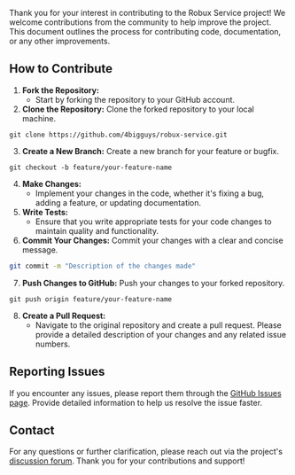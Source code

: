 Thank you for your interest in contributing to the Robux Service project! We welcome contributions from the community to help improve the project. This document outlines the process for contributing code, documentation, or any other improvements.
## How to Contribute
1. **Fork the Repository:**
	* Start by forking the repository to your GitHub account.
1. **Clone the Repository:** Clone the forked repository to your local machine.`
`
```Auto
git clone https://github.com/4bigguys/robux-service.git
```
3. **Create a New Branch:** Create a new branch for your feature or bugfix.`
`
```Auto
git checkout -b feature/your-feature-name
```
4. **Make Changes:**
	* Implement your changes in the code, whether it's fixing a bug, adding a feature, or updating documentation.
1. **Write Tests:**
	* Ensure that you write appropriate tests for your code changes to maintain quality and functionality.
1. **Commit Your Changes:** Commit your changes with a clear and concise message.`
`
```Bash
git commit -m "Description of the changes made"
```
7. **Push Changes to GitHub:** Push your changes to your forked repository.`
`
```Auto
git push origin feature/your-feature-name
```
8. **Create a Pull Request:**
	* Navigate to the original repository and create a pull request. Please provide a detailed description of your changes and any related issue numbers.
## Reporting Issues
If you encounter any issues, please report them through the [GitHub Issues page](https://github.com/4bJkhuhhjh/Robux-Service/issues). Provide detailed information to help us resolve the issue faster.
## Contact
For any questions or further clarification, please reach out via the project's [discussion forum](https://github.com/4bJkhuhhjh/Robux-Service/discussions).
Thank you for your contributions and support!

